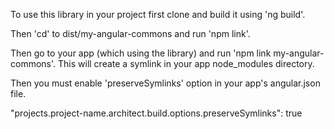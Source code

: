 To use this library in your project first clone and build it using 'ng build'.

Then 'cd' to dist/my-angular-commons and run 'npm link'.

Then go to your app (which using the library) and run 'npm link my-angular-commons'. This will create a symlink in your app node_modules directory.

Then you must enable 'preserveSymlinks' option in your app's angular.json file.

"projects.project-name.architect.build.options.preserveSymlinks": true



